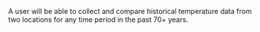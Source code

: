A user will be able to collect and compare historical temperature data from two locations for any time period in the past 70+ years.
